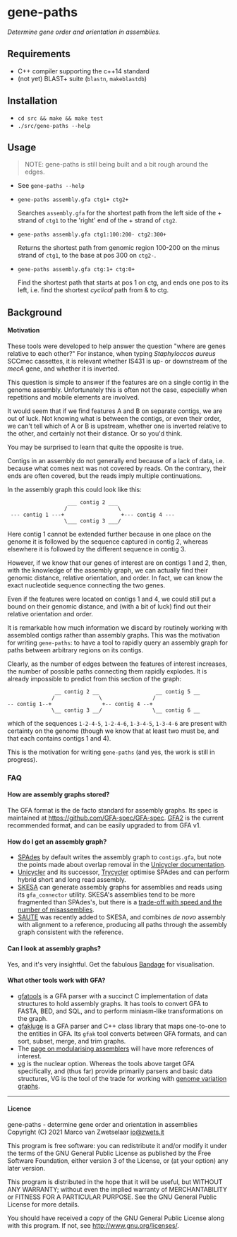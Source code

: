 # gene-paths

_Determine gene order and orientation in assemblies._


## Requirements

* C++ compiler supporting the c++14 standard
* (not yet) BLAST+ suite (`blastn`, `makeblastdb`)


## Installation

* `cd src && make && make test`
* `./src/gene-paths --help`


## Usage

> NOTE: gene-paths is still being built and a bit rough around the edges.

* See `gene-paths --help`

* `gene-paths assembly.gfa ctg1+ ctg2+`

  Searches `assembly.gfa` for the shortest path from the left side of
  the + strand of `ctg1` to the 'right' end of the + strand of `ctg2`.

* `gene-paths assembly.gfa ctg1:100:200- ctg2:300+`

  Returns the shortest path from genomic region 100-200 on the minus strand
  of `ctg1`, to the base at pos 300 on `ctg2-`.

* `gene-paths assembly.gfa ctg:1+ ctg:0+`

  Find the shortest path that starts at pos 1 on ctg, and ends one pos
  to its left, i.e. find the shortest _cyclical_ path from & to ctg.


## Background

#### Motivation

These tools  were developed to help answer the question "where are genes
relative to each other?"  For instance, when typing _Staphyloccos aureus_
SCCmec cassettes, it is relevant whether IS431 is up- or downstream of the
_mecA_ gene, and whether it is inverted.

This question is simple to answer if the features are on a single contig in
the genome assembly.  Unfortunately this is often not the case, especially
when repetitions and mobile elements are involved.

It would seem that if we find features A and B on separate contigs, we are
out of luck.  Not knowing what is between the contigs, or even their order,
we can't tell which of A or B is upstream, whether one is inverted relative
to the other, and certainly not their distance.  Or so you'd think.

You may be surprised to learn that quite the opposite is true.

Contigs in an assembly do not generally end because of a lack of data, i.e.
because what comes next was not covered by reads.  On the contrary, their
ends are often covered, but the reads imply multiple continuations.

In the assembly graph this could look like this:

                       ___ contig 2 ___                
                      /                \                
     --- contig 1 ---+                  +--- contig 4 ---
                      \___ contig 3 ___/

Here contig 1 cannot be extended further because in one place on the genome
it is followed by the sequence captured in contig 2, whereas elsewhere it is
followed by the different sequence in contig 3.

However, if we know that our genes of interest are on contigs 1 and 2, then,
with the knowledge of the assembly graph, we can actually find their genomic
distance, relative orientation, and order.  In fact, we can know the exact
nucleotide sequence connecting the two genes.

Even if the features were located on contigs 1 and 4, we could still put a
bound on their genomic distance, and (with a bit of luck) find out their
relative orientation and order.

It is remarkable how much information we discard by routinely working with
assembled contigs rather than assembly graphs.  This was the motivation for
writing `gene-paths`: to have a tool to rapidly query an assembly graph for
paths between arbitrary regions on its contigs.

Clearly, as the number of edges between the features of interest increases,
the number of possible paths connecting them rapidly explodes.  It is already
impossible to predict from this section of the graph:

                   __ contig 2 __                  __ contig 5 __
                  /              \                /              
    -- contig 1--+                +-- contig 4 --+              
                  \__ contig 3 __/                \__ contig 6 __

which of the sequences `1-2-4-5`, `1-2-4-6`, `1-3-4-5`, `1-3-4-6` are present
with certainty on the genome (though we know that at least two must be, and
that each contains contigs 1 and 4).

This is the motivation for writing `gene-paths` (and yes, the work is still
in progress).

### FAQ

#### How are assembly graphs stored?

The GFA format is the de facto standard for assembly graphs.  Its spec is
maintained at <https://github.com/GFA-spec/GFA-spec>.
[GFA2](https://github.com/GFA-spec/GFA-spec/blob/master/GFA2.md) is the
current recommended format, and can be easily upgraded to from GFA v1.

#### How do I get an assembly graph?

* [SPAdes](http://cab.spbu.ru/software/spades/) by default writes the assembly
  graph to `contigs.gfa`, but note the points made about overlap removal in
  the [Unicycler documentation](https://github.com/rrwick/Unicycler#background).
* [Unicycler](https://github.com/rrwick/Unicycler) and its successor,
  [Trycycler](https://github.com/rrwick/Trycycler/wiki) optimise SPAdes and
  can perform hybrid short and long read assembly.
* [SKESA](https://github.com/ncbi/SKESA.git) can generate assembly graphs for
  assemblies and reads using its `gfa_connector` utility.  SKESA's assemblies
  tend to be more fragmented than SPAdes's, but there is a
  [trade-off with speed and the number of misassemblies](https://cab.spbu.ru/benchmarking-tools-for-de-novo-microbial-assembly/).
* [SAUTE](https://github.com/ncbi/SKESA#saute---sequence-assembly-using-target-enrichment)
  was recently added to SKESA, and combines _de novo_ assembly with alignment
  to a reference, producing all paths through the assembly graph consistent
  with the reference.

#### Can I look at assembly graphs?

Yes, and it's very insightful.  Get the fabulous
[Bandage](https://github.com/rrwick/Bandage) for visualisation.

#### What other tools work with GFA?

* [gfatools](https://github.com/lh3/gfatools) is a GFA parser with a succinct
  C implementation of data structures to hold assembly graphs.  It has tools
  to convert GFA to FASTA, BED, and SQL, and to perform miniasm-like
  transformations on the graph.
* [gfakluge](https://github.com/edawson/gfakluge) is a GFA parser and C++
  class library that maps one-to-one to the entities in GFA.  Its `gfak` tool
  converts between GFA formats, and can sort, subset, merge, and trim graphs.
* The [page on modularising assemblers](https://github.com/GFA-spec/assembler-components)
  will have more references of interest.
* [vg](https://github.com/vgteam/vg) is the nuclear option.  Whereas the tools
  above target GFA specifically, and (thus far) provide primarily parsers and
  basic data structures, VG is the tool of the trade for working with [genome
  variation graphs]().

---

#### Licence

gene-paths - determine gene order and orientation in assemblies  
Copyright (C) 2021  Marco van Zwetselaar <io@zwets.it>

This program is free software: you can redistribute it and/or modify
it under the terms of the GNU General Public License as published by
the Free Software Foundation, either version 3 of the License, or
(at your option) any later version.

This program is distributed in the hope that it will be useful,
but WITHOUT ANY WARRANTY; without even the implied warranty of
MERCHANTABILITY or FITNESS FOR A PARTICULAR PURPOSE.  See the
GNU General Public License for more details.

You should have received a copy of the GNU General Public License
along with this program.  If not, see <http://www.gnu.org/licenses/>.

